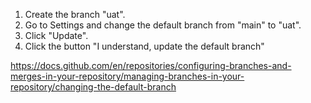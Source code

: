 

1. Create the branch "uat".
2. Go to Settings and change the default branch from "main" to "uat".
3. Click "Update".
4. Click the button "I understand, update the default branch"

https://docs.github.com/en/repositories/configuring-branches-and-merges-in-your-repository/managing-branches-in-your-repository/changing-the-default-branch 
